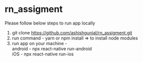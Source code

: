 # rn_assigment

Please follow below steps to run app locally
1. git clone https://github.com/ashishgunjal/rn_assigment.git
2. run command - yarn or npm install => to install node modules
3. run app on your machine -  <br>
 android - npx react-native run-android <br>
 iOS - npx react-native run-ios
